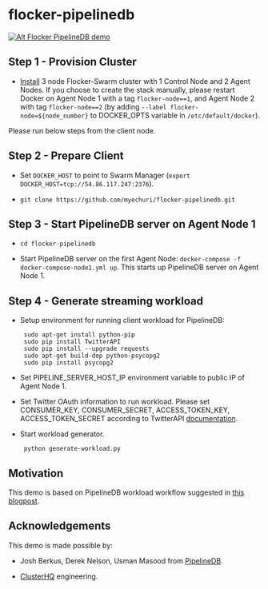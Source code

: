 # flocker-pipelinedb

[![Alt Flocker PipelineDB demo](http://img.youtube.com/vi/dYztp_c2eiQ/0.jpg)](http://www.youtube.com/watch?v=dYztp_c2eiQ "Flocker PipelineDB demo")

Step 1 - Provision Cluster
--------------------------

* [Install](https://docs.clusterhq.com/en/latest/docker-integration/cloudformation.html) 3 node Flocker-Swarm cluster with 1 Control Node and 2 Agent Nodes. If you choose to create the stack manually, please restart Docker on Agent Node 1 with a tag ``flocker-node==1``, and Agent Node 2 with tag ``flocker-node==2`` (by adding ``--label flocker-node=${node_number}`` to DOCKER_OPTS variable in ``/etc/default/docker``).

Please run below steps from the client node.

Step 2 - Prepare Client
-----------------------


* Set ``DOCKER_HOST`` to point to Swarm Manager (``export DOCKER_HOST=tcp://54.86.117.247:2376``).

* ``git clone https://github.com/myechuri/flocker-pipelinedb.git``

Step 3 - Start PipelineDB server on Agent Node 1
------------------------------------------------

* ``cd flocker-pipelinedb``

* Start PipelineDB server on the first Agent Node: ``docker-compose -f docker-compose-node1.yml up``. This starts up PipelineDB server on Agent Node 1.

Step 4 - Generate streaming workload
------------------------------------

* Setup environment for running client workload for PipelineDB:


       sudo apt-get install python-pip
       sudo pip install TwitterAPI
       sudo pip install --upgrade requests
       sudo apt-get build-dep python-psycopg2
       sudo pip install psycopg2

* Set PIPELINE_SERVER_HOST_IP environment variable to public IP of Agent Node 1.

* Set Twitter OAuth information to run workload. Please set CONSUMER_KEY, CONSUMER_SECRET, ACCESS_TOKEN_KEY, ACCESS_TOKEN_SECRET according to TwitterAPI [documentation](https://dev.twitter.com/oauth/overview/application-owner-access-tokens).

* Start workload generator.

       python generate-workload.py


Motivation
----------

This demo is based on PipelineDB workload workflow suggested in [this blogpost](http://www.databasesoup.com/2015/07/pipelinedb-streaming-postgres.html).

Acknowledgements
----------------

This demo is made possible by:

* Josh Berkus, Derek Nelson, Usman Masood from [PipelineDB](https://www.pipelinedb.com).

* [ClusterHQ](https://clusterhq.com) engineering.
